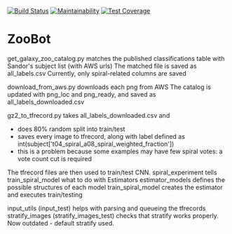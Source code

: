 [![Build Status](https://travis-ci.org/RustyPanda/zoobot.svg?branch=master)](https://travis-ci.org/RustyPanda/zoobot)
[![Maintainability](https://api.codeclimate.com/v1/badges/dcd9b142609237a90574/maintainability)](https://codeclimate.com/github/RustyPanda/zoobot/maintainability)
[![Test Coverage](https://api.codeclimate.com/v1/badges/dcd9b142609237a90574/test_coverage)](https://codeclimate.com/github/RustyPanda/zoobot/test_coverage)

# ZooBot

get_galaxy_zoo_catalog.py matches the published classifications table with Sandor's subject list (with AWS urls)
The matched file is saved as all_labels.csv
Currently, only spiral-related columns are saved

download_from_aws.py downloads each png from AWS
The catalog is updated with png_loc and png_ready, and saved as all_labels_downloaded.csv

gz2_to_tfrecord.py takes all_labels_downloaded.csv and
- does 80% random split into train/test 
- saves every image to tfrecord, along with label defined as int(subject['t04_spiral_a08_spiral_weighted_fraction'])
- this is a problem because some examples may have few spiral votes: a vote count cut is required

The tfrecord files are then used to train/test CNN.
spiral_experiment tells train_spiral_model what to do with Estimators
estimator_models defines the possible structures of each model
train_spiral_model creates the estimator and executes train/testing

input_utils (input_test) helps with parsing and queueing the tfrecords
stratify_images (stratify_images_test) checks that stratify works properly. Now outdated - default stratify used.

